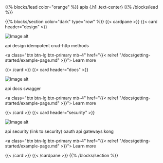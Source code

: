 {{% blocks/lead color="orange" %}}
apis
{.h1 .text-center}
{{% /blocks/lead %}}

{{% blocks/section color="dark" type="row" %}}
{{< cardpane >}}
{{< card header="design" >}}

![Image alt](/continuous-integration.png)

api design idempotent crud-http methods

<a class="btn btn-lg btn-primary mb-4" href="{{< relref "/docs/getting-started/example-page.md" >}}">
Learn more <i class="fas fa-arrow-alt-circle-right ms-2"></i>
</a>

{{< /card >}}
{{< card header="docs" >}}

![Image alt](/continuous-integration.png)

api docs swagger

<a class="btn btn-lg btn-primary mb-4" href="{{< relref "/docs/getting-started/example-page.md" >}}">
Learn more <i class="fas fa-arrow-alt-circle-right ms-2"></i>
</a>

{{< /card >}}
{{< card header="security" >}}

![Image alt](/continuous-integration.png)

api security (link to security) oauth api gateways kong

<a class="btn btn-lg btn-primary mb-4" href="{{< relref "/docs/getting-started/example-page.md" >}}">
Learn more <i class="fas fa-arrow-alt-circle-right ms-2"></i>
</a>

{{< /card >}}
{{< /cardpane >}}
{{% /blocks/section %}}